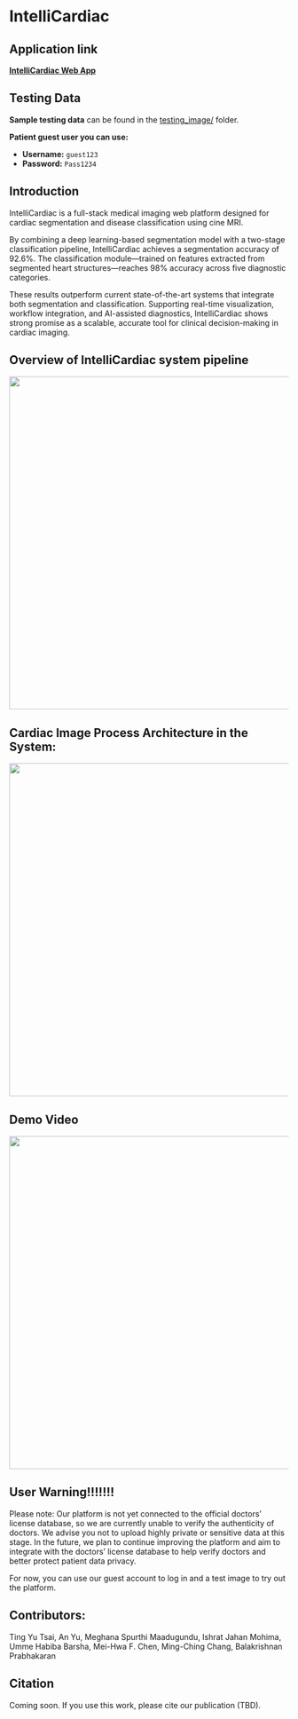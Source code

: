 # IntelliCardiac

## Application link
**[IntelliCardiac Web App](http://18.227.79.114:4000/)**

## Testing Data
**Sample testing data** can be found in the [testing_image/](testing_image/) folder.

**Patient guest user you can use:**  
- **Username:** `guest123`  
- **Password:** `Pass1234`


## Introduction
IntelliCardiac is a full-stack medical imaging web platform designed for cardiac segmentation and disease classification using cine MRI.

By combining a deep learning-based segmentation model with a two-stage classification pipeline, IntelliCardiac achieves a segmentation accuracy of 92.6%. The classification module—trained on features extracted from segmented heart structures—reaches 98% accuracy across five diagnostic categories.

These results outperform current state-of-the-art systems that integrate both segmentation and classification. Supporting real-time visualization, workflow integration, and AI-assisted diagnostics, IntelliCardiac shows strong promise as a scalable, accurate tool for clinical decision-making in cardiac imaging.


## Overview of IntelliCardiac system pipeline
<img src="https://github.com/user-attachments/assets/5329a135-397b-40e9-bb37-030c949b3d5d" width="600"/>

## Cardiac Image Process Architecture in the System:
<img src="https://github.com/user-attachments/assets/2ed1246a-43b4-426a-8ee1-a8e42bf09200" width="600"/>

## Demo Video
<a href="https://www.youtube.com/watch?v=pIJTYQt0mTI&list=PLSQub-M9Idos0JTEIylqGn5x_ROq3BQcF" target="_blank">
  <img src="https://github.com/user-attachments/assets/da6ff659-6f2e-49ca-b586-1355a47608ec" width="600">
</a>

## User Warning!!!!!!!
Please note: Our platform is not yet connected to the official doctors’ license database, so we are currently unable to verify the authenticity of doctors. We advise you not to upload highly private or sensitive data at this stage. In the future, we plan to continue improving the platform and aim to integrate with the doctors’ license database to help verify doctors and better protect patient data privacy.

For now, you can use our guest account to log in and a test image to try out the platform.

## Contributors:
Ting Yu Tsai, An Yu, Meghana Spurthi  Maadugundu, Ishrat Jahan Mohima, Umme Habiba Barsha, Mei-Hwa F. Chen, Ming-Ching Chang, Balakrishnan Prabhakaran

## Citation
Coming soon. If you use this work, please cite our publication (TBD).

